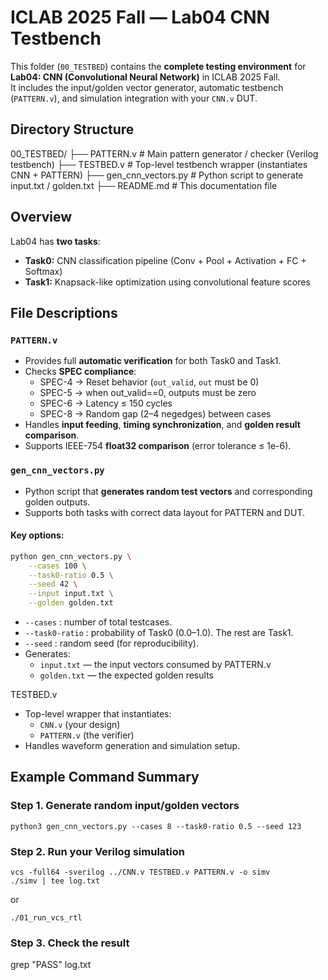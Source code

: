 # ICLAB 2025 Fall — Lab04 CNN Testbench

This folder (`00_TESTBED`) contains the **complete testing environment** for **Lab04: CNN (Convolutional Neural Network)** in ICLAB 2025 Fall.  
It includes the input/golden vector generator, automatic testbench (`PATTERN.v`), and simulation integration with your `CNN.v` DUT.



## Directory Structure

00_TESTBED/
├── PATTERN.v # Main pattern generator / checker (Verilog testbench)
├── TESTBED.v # Top-level testbench wrapper (instantiates CNN + PATTERN)
├── gen_cnn_vectors.py # Python script to generate input.txt / golden.txt
├── README.md # This documentation file


## Overview

Lab04 has **two tasks**:
- **Task0:** CNN classification pipeline (Conv + Pool + Activation + FC + Softmax)
- **Task1:** Knapsack-like optimization using convolutional feature scores

## File Descriptions

### `PATTERN.v`
- Provides full **automatic verification** for both Task0 and Task1.
- Checks **SPEC compliance**:
  - SPEC-4 → Reset behavior (`out_valid`, `out` must be 0)
  - SPEC-5 → when out_valid==0, outputs must be zero
  - SPEC-6 → Latency ≤ 150 cycles
  - SPEC-8 → Random gap (2–4 negedges) between cases
- Handles **input feeding**, **timing synchronization**, and **golden result comparison**.
- Supports IEEE-754 **float32 comparison** (error tolerance ≤ 1e-6).

### `gen_cnn_vectors.py`
- Python script that **generates random test vectors** and corresponding golden outputs.
- Supports both tasks with correct data layout for PATTERN and DUT.

#### Key options:
```bash
python gen_cnn_vectors.py \
    --cases 100 \
    --task0-ratio 0.5 \
    --seed 42 \
    --input input.txt \
    --golden golden.txt
```

- `--cases` : number of total testcases.
- `--task0-ratio` : probability of Task0 (0.0–1.0). The rest are Task1.
- `--seed` : random seed (for reproducibility).
- Generates:
  - `input.txt` — the input vectors consumed by PATTERN.v
  - `golden.txt` — the expected golden results


TESTBED.v
- Top-level wrapper that instantiates:
  - `CNN.v` (your design)
  - `PATTERN.v` (the verifier)
- Handles waveform generation and simulation setup.


## Example Command Summary

### Step 1. Generate random input/golden vectors
```
python3 gen_cnn_vectors.py --cases 8 --task0-ratio 0.5 --seed 123
```

### Step 2. Run your Verilog simulation
```
vcs -full64 -sverilog ../CNN.v TESTBED.v PATTERN.v -o simv
./simv | tee log.txt
```
or
```
./01_run_vcs_rtl
```

### Step 3. Check the result
grep "PASS" log.txt
```
```